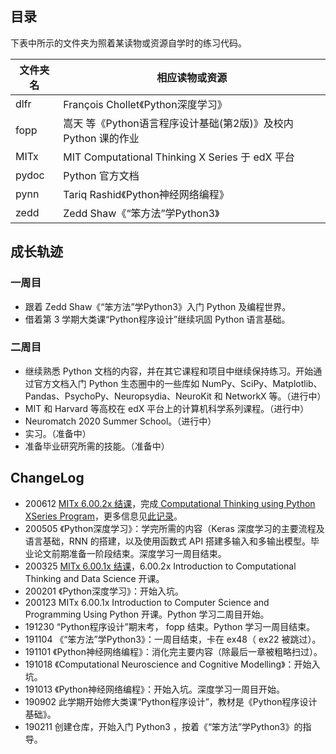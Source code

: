 ## 目录

下表中所示的文件夹为照着某读物或资源自学时的练习代码。

| 文件夹名 | 相应读物或资源 |
| --- | --- |
| dlfr | François Chollet《Python深度学习》|
| fopp | 嵩天 等《Python语言程序设计基础(第2版)》及校内 Python 课的作业|
| MITx | MIT Computational Thinking X Series 于 edX 平台|
| pydoc | Python 官方文档 |
| pynn | Tariq Rashid《Python神经网络编程》 |
| zedd | Zedd Shaw《“笨方法”学Python3》 |

## 成长轨迹

### 一周目

* 跟着 Zedd Shaw《“笨方法”学Python3》入门 Python 及编程世界。
* 借着第 3 学期大类课“Python程序设计”继续巩固 Python 语言基础。

### 二周目

* 继续熟悉 Python 文档的内容，并在其它课程和项目中继续保持练习。开始通过官方文档入门 Python 生态圈中的一些库如 NumPy、SciPy、Matplotlib、Pandas、PsychoPy、Neuropsydia、NeuroKit 和 NetworkX 等。（进行中）
* MIT 和 Harvard 等高校在 edX 平台上的计算机科学系列课程。（进行中）
* Neuromatch 2020 Summer School。（进行中）
* 实习。（准备中）
* 准备毕业研究所需的技能。（准备中）

## ChangeLog

- 200612 [MITx 6.00.2x 结课](https://courses.edx.org/certificates/a048dd5a406c473584fa5358900b40f9)，完成[ Computational Thinking using Python XSeries Program](https://credentials.edx.org/credentials/9303505b1c7f4a09914a69a7d7733f80/)，更多信息见[此记录](https://credentials.edx.org/records/programs/shared/aca7012c208e4d24adfebcfcbec3dfd4/)。
- 200505 《Python深度学习》：学完所需的内容（Keras 深度学习的主要流程及语言基础，RNN 的搭建，以及使用函数式 API 搭建多输入和多输出模型。毕业论文前期准备一阶段结束。深度学习一周目结束。
- 200325 [MITx 6.00.1x 结课](https://courses.edx.org/certificates/2abf09403fa94912942afad1fb99dfa2)，6.00.2x Introduction to Computational Thinking and Data Science 开课。
- 200201 《Python深度学习》：开始入坑。
- 200123 MITx 6.00.1x Introduction to Computer Science and Programming Using Python 开课。Python 学习二周目开始。
- 191230 “Python程序设计”期末考， fopp 结束。Python 学习一周目结束。
- 191104 《“笨方法”学Python3》：一周目结束，卡在 ex48（ ex22 被跳过）。
- 191101 《Python神经网络编程》：消化完主要内容（除最后一章被粗略扫过）。
- 191018 《Computational Neuroscience and Cognitive Modelling》：开始入坑。
- 191013 《Python神经网络编程》：开始入坑。深度学习一周目开始。
- 190902 此学期开始修大类课“Python程序设计”，教材是《Python程序设计基础》。  
- 190211 创建仓库，开始入门 Python3 ，按着《“笨方法”学Python3》的指导。
